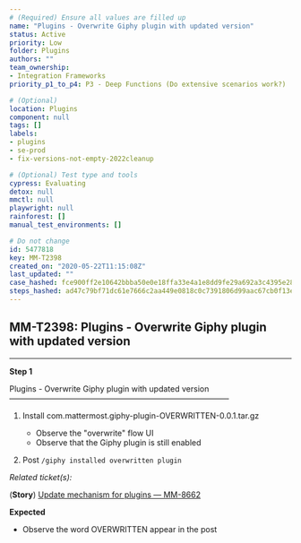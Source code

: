 ```yaml
---
# (Required) Ensure all values are filled up
name: "Plugins - Overwrite Giphy plugin with updated version"
status: Active
priority: Low
folder: Plugins
authors: ""
team_ownership: 
- Integration Frameworks
priority_p1_to_p4: P3 - Deep Functions (Do extensive scenarios work?)

# (Optional)
location: Plugins
component: null
tags: []
labels: 
- plugins
- se-prod
- fix-versions-not-empty-2022cleanup

# (Optional) Test type and tools
cypress: Evaluating
detox: null
mmctl: null
playwright: null
rainforest: []
manual_test_environments: []

# Do not change
id: 5477818
key: MM-T2398
created_on: "2020-05-22T11:15:08Z"
last_updated: ""
case_hashed: fce900ff2e10642bbba50e0e18ffa33e4a1e8dd9fe29a692a3c4395e289548972c19224323ad92396d1f9ba3a09da8a9
steps_hashed: ad47c79bf71dc61e7666c2aa449e0818c0c7391806d99aac67cb0f13ea44adb71b3845865b18e6453f4137489126323c
---
```


<!-- (Auto-generated) Based on frontmatter's "key" and "name" -->

## MM-T2398: Plugins - Overwrite Giphy plugin with updated version

---

**Step 1**

Plugins - Overwrite Giphy plugin with updated version\
————————————————————————————

1. Install com.mattermost.giphy-plugin-OVERWRITTEN-0.0.1.tar.gz

   - Observe the "overwrite" flow UI
   - Observe that the Giphy plugin is still enabled

2. Post `/giphy installed overwritten plugin`

_Related ticket(s):_

(**Story**) [Update mechanism for plugins — MM-8662](https://mattermost.atlassian.net/browse/MM-8662)

**Expected**

- Observe the word OVERWRITTEN appear in the post
